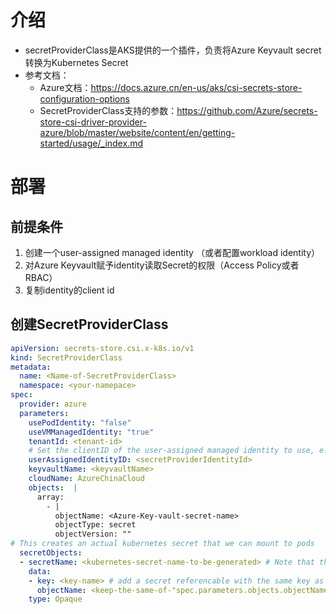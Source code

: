 # 介绍

- secretProviderClass是AKS提供的一个插件，负责将Azure Keyvault secret转换为Kubernetes Secret
- 参考文档：
  - Azure文档：https://docs.azure.cn/en-us/aks/csi-secrets-store-configuration-options
  - SecretProviderClass支持的参数：https://github.com/Azure/secrets-store-csi-driver-provider-azure/blob/master/website/content/en/getting-started/usage/_index.md

# 部署

## 前提条件

1. 创建一个user-assigned managed identity （或者配置workload identity）
2. 对Azure Keyvault赋予identity读取Secret的权限（Access Policy或者RBAC）
3. 复制identity的client id

## 创建SecretProviderClass

~~~yaml
apiVersion: secrets-store.csi.x-k8s.io/v1
kind: SecretProviderClass
metadata:
  name: <Name-of-SecretProviderClass>
  namespace: <your-namepace>
spec:
  provider: azure
  parameters:
    usePodIdentity: "false"
    useVMManagedIdentity: "true"
    tenantId: <tenant-id>
    # Set the clientID of the user-assigned managed identity to use, e.g. azurekeyvaultsecretsprovider-aks-commoninfra-dev-chinanorth3
    userAssignedIdentityID: <secretProviderIdentityId>
    keyvaultName: <keyvaultName>
    cloudName: AzureChinaCloud
    objects:  |
      array:
        - |
          objectName: <Azure-Key-vault-secret-name>
          objectType: secret
          objectVersion: ""
# This creates an actual kubernetes secret that we can mount to pods
  secretObjects:
  - secretName: <kubernetes-secret-name-to-be-generated> # Note that the namespace of newly created secret will be the same as this SecretProviderClass
    data:
    - key: <key-name> # add a secret referencable with the same key as was in the keyvault
      objectName: <keep-the-same-of-"spec.parameters.objects.objectName">
    type: Opaque
~~~

